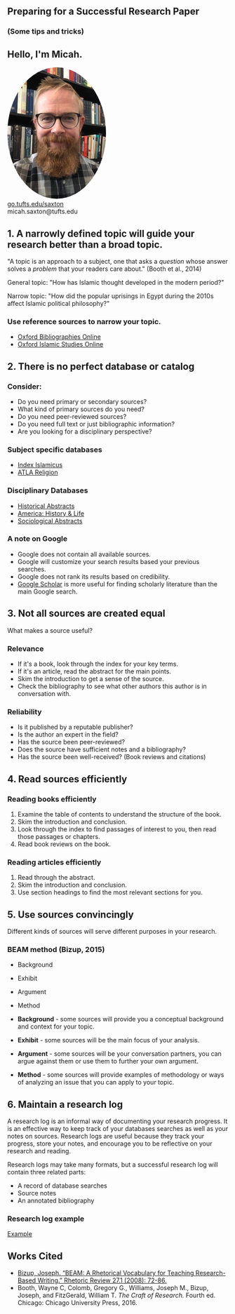 ## Preparing for a Successful Research Paper
### (Some tips and tricks)


## Hello, I'm Micah.
<img src="./images/saxton_profile.jpg" height=300 style="border-radius: 50%">
<br>
<a href = "https://go.tufts.edu/saxton" target="_blank">go.tufts.edu/saxton</a> 
<br> 
micah.saxton@tufts.edu


## 1. A narrowly defined topic will guide your research better than a broad topic.

"A topic is an approach to a subject, one that asks a *question* whose answer solves a *problem*  that your readers care about." (Booth et al., 2014)

General topic: "How has Islamic thought developed in the modern period?"

Narrow topic: "How did the popular uprisings in Egypt during the 2010s affect Islamic political philosophy?"

### Use reference sources to narrow your topic.
* [Oxford Bibliographies Online](http://www.library.tufts.edu/ezproxy/ezproxy.asp?LOCATION=OBO)
* [Oxford Islamic Studies Online](http://www.library.tufts.edu/ezproxy/ezproxy.asp?LOCATION=RsrcRcrdOxfordIslmStds)


## 2. There is no perfect database or catalog

### Consider:
* Do you need primary or secondary sources?
* What kind of primary sources do you need?
* Do you need peer-reviewed sources?
* Do you need full text or just bibliographic information?
* Are you looking for a disciplinary perspective?

### Subject specific databases
* [Index Islamicus](http://www.library.tufts.edu/ezproxy/ezproxy.asp?LOCATION=PQIndIsl)
* [ATLA Religion](http://www.library.tufts.edu/ezproxy/ezproxy.asp?LOCATION=ATLAReligion)

### Disciplinary Databases
* [Historical Abstracts](http://www.library.tufts.edu/ezproxy/ezproxy.asp?LOCATION=HistAbs)
* [America: History & Life](http://www.library.tufts.edu/ezproxy/ezproxy.asp?LOCATION=AmerHistLife)
* [Sociological Abstracts](http://www.library.tufts.edu/ezproxy/ezproxy.asp?LOCATION=PQSociolgcAbs)

### A note on Google
* Google does not contain all available sources.
* Google will customize your search results based your previous searches.
* Google does not rank its results based on credibility.
* [Google Scholar](https://scholar.google.com/) is more useful for finding scholarly literature than the main Google search.


## 3. Not all sources are created equal

What makes a source useful?

### Relevance
* If it's a book, look through the index for your key terms.
* If it's an article, read the abstract for the main points.
* Skim the introduction to get a sense of the source.
* Check the bibliography to see what other authors this author is in conversation with.

### Reliability
* Is it published by a reputable publisher?
* Is the author an expert in the field?
* Has the source been peer-reviewed?
* Does the source have sufficient notes and a bibliography?
* Has the source been well-received? (Book reviews and citations)


## 4. Read sources efficiently

### Reading books efficiently
1. Examine the table of contents to understand the structure of the book.
2. Skim the introduction and conclusion.
3. Look through the index to find passages of interest to you, then read those passages or chapters.
4. Read book reviews on the book.

### Reading articles efficiently
1. Read through the abstract.
2. Skim the introduction and conclusion.
3. Use section headings to find the most relevant sections for you.


## 5. Use sources convincingly

Different kinds of sources will serve different purposes in your research.

### BEAM method (Bizup, 2015)
* Background
* Exhibit
* Argument
* Method

* **Background** - some sources will provide you a conceptual background and context for your topic.

* **Exhibit** - some sources will be the main focus of your analysis.

* **Argument** - some sources will be your conversation partners, you can argue against them or use them to further your own argument.

* **Method** - some sources will provide examples of methodology or ways of analyzing an issue that you can apply to your topic.


## 6. Maintain a research log

A research log is an informal way of documenting your research progress. It is an effective way to keep track of your databases searches as well as your notes on sources. Research logs are useful because they track your progress, store your notes, and encourage you to be reflective on your research and reading.

Research logs may take many formats, but a successful research log will contain three related parts:
* A record of database searches
* Source notes
* An annotated bibliography

### Research log example
[Example](https://www.notion.so/msaxton/Mock-Research-Log-5d5743036c394ad184bab74eebf78acd)


## Works Cited
* [Bizup, Joseph. “BEAM: A Rhetorical Vocabulary for Teaching Research-Based Writing.” Rhetoric Review 27.1 (2008): 72-86.](http://ezproxy.library.tufts.edu/login?url=https://www.jstor.org/stable/20176824)
* Booth, Wayne C, Colomb, Gregory G., Williams, Joseph M., Bizup, Joseph, and FitzGerald, William T. *The Craft of Research.* Fourth ed. Chicago: Chicago University Press, 2016.